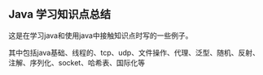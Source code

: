 <h2>Java 学习知识点总结</h2>
这是在学习java和使用java中接触知识点时写的一些例子。

其中包括java基础、线程的、tcp、udp、文件操作、代理、泛型、随机、反射、注解、序列化、socket、哈希表、国际化等